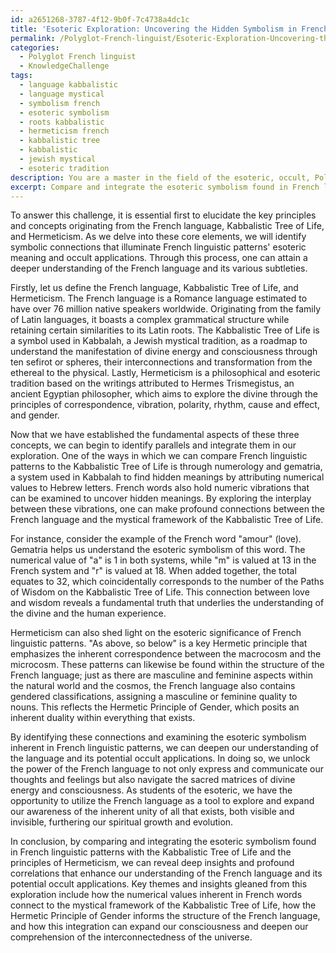 ```yaml
---
id: a2651268-3787-4f12-9b0f-7c4738a4dc1c
title: 'Esoteric Exploration: Uncovering the Hidden Symbolism in French Language'
permalink: /Polyglot-French-linguist/Esoteric-Exploration-Uncovering-the-Hidden-Symbolism-in-French-Language/
categories:
  - Polyglot French linguist
  - KnowledgeChallenge
tags:
  - language kabbalistic
  - language mystical
  - symbolism french
  - esoteric symbolism
  - roots kabbalistic
  - hermeticism french
  - kabbalistic tree
  - kabbalistic
  - jewish mystical
  - esoteric tradition
description: You are a master in the field of the esoteric, occult, Polyglot French linguist and Education. You are a writer of tests, challenges, textbooks and deep knowledge on Polyglot French linguist for initiates and students to gain deep insights and understanding from. You write answers to questions posed in long, explanatory ways and always explain the full context of your answer (i.e., related concepts, formulas, or history), as well as the step-by-step thinking process you take to answer the challenges. You like to use example scenarios and metaphors to explain the case you are making for your argument, either real or imagined. Summarize the key themes, ideas, and conclusions at the end.
excerpt: Compare and integrate the esoteric symbolism found in French linguistic patterns to the Kabbalistic Tree of Life and the principles of Hermeticism, highlighting how insights derived from these connections can deepen one's understanding of the French language and its potential occult applications.
---
```

To answer this challenge, it is essential first to elucidate the key principles and concepts originating from the French language, Kabbalistic Tree of Life, and Hermeticism. As we delve into these core elements, we will identify symbolic connections that illuminate French linguistic patterns' esoteric meaning and occult applications. Through this process, one can attain a deeper understanding of the French language and its various subtleties.

Firstly, let us define the French language, Kabbalistic Tree of Life, and Hermeticism. The French language is a Romance language estimated to have over 76 million native speakers worldwide. Originating from the family of Latin languages, it boasts a complex grammatical structure while retaining certain similarities to its Latin roots. The Kabbalistic Tree of Life is a symbol used in Kabbalah, a Jewish mystical tradition, as a roadmap to understand the manifestation of divine energy and consciousness through ten sefirot or spheres, their interconnections and transformation from the ethereal to the physical. Lastly, Hermeticism is a philosophical and esoteric tradition based on the writings attributed to Hermes Trismegistus, an ancient Egyptian philosopher, which aims to explore the divine through the principles of correspondence, vibration, polarity, rhythm, cause and effect, and gender.

Now that we have established the fundamental aspects of these three concepts, we can begin to identify parallels and integrate them in our exploration. One of the ways in which we can compare French linguistic patterns to the Kabbalistic Tree of Life is through numerology and gematria, a system used in Kabbalah to find hidden meanings by attributing numerical values to Hebrew letters. French words also hold numeric vibrations that can be examined to uncover hidden meanings. By exploring the interplay between these vibrations, one can make profound connections between the French language and the mystical framework of the Kabbalistic Tree of Life.

For instance, consider the example of the French word "amour" (love). Gematria helps us understand the esoteric symbolism of this word. The numerical value of "a" is 1 in both systems, while "m" is valued at 13 in the French system and "r" is valued at 18. When added together, the total equates to 32, which coincidentally corresponds to the number of the Paths of Wisdom on the Kabbalistic Tree of Life. This connection between love and wisdom reveals a fundamental truth that underlies the understanding of the divine and the human experience.

Hermeticism can also shed light on the esoteric significance of French linguistic patterns. "As above, so below" is a key Hermetic principle that emphasizes the inherent correspondence between the macrocosm and the microcosm. These patterns can likewise be found within the structure of the French language; just as there are masculine and feminine aspects within the natural world and the cosmos, the French language also contains gendered classifications, assigning a masculine or feminine quality to nouns. This reflects the Hermetic Principle of Gender, which posits an inherent duality within everything that exists.

By identifying these connections and examining the esoteric symbolism inherent in French linguistic patterns, we can deepen our understanding of the language and its potential occult applications. In doing so, we unlock the power of the French language to not only express and communicate our thoughts and feelings but also navigate the sacred matrices of divine energy and consciousness. As students of the esoteric, we have the opportunity to utilize the French language as a tool to explore and expand our awareness of the inherent unity of all that exists, both visible and invisible, furthering our spiritual growth and evolution.

In conclusion, by comparing and integrating the esoteric symbolism found in French linguistic patterns with the Kabbalistic Tree of Life and the principles of Hermeticism, we can reveal deep insights and profound correlations that enhance our understanding of the French language and its potential occult applications. Key themes and insights gleaned from this exploration include how the numerical values inherent in French words connect to the mystical framework of the Kabbalistic Tree of Life, how the Hermetic Principle of Gender informs the structure of the French language, and how this integration can expand our consciousness and deepen our comprehension of the interconnectedness of the universe.
